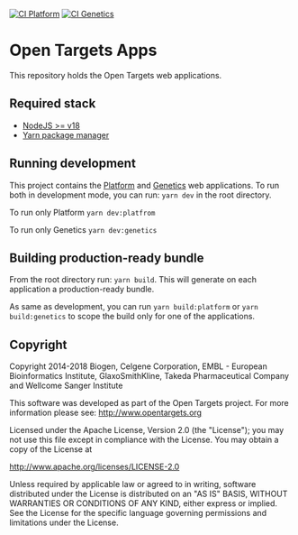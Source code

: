 [![CI Platform](https://github.com/opentargets/ot-ui-apps/actions/workflows/ci-platform.yml/badge.svg)](https://github.com/opentargets/ot-ui-apps/actions/workflows/ci-platform.yml)
[![CI Genetics](https://github.com/opentargets/ot-ui-apps/actions/workflows/ci-genetics.yml/badge.svg)](https://github.com/opentargets/ot-ui-apps/actions/workflows/ci-genetics.yml)

# Open Targets Apps

This repository holds the Open Targets web applications.

## Required stack

- [NodeJS >= v18](https://nodejs.org/en/)
- [Yarn package manager](https://yarnpkg.com/)

## Running development

This project contains the [Platform](https://platform.opentargets.org/) and [Genetics](https://genetics.opentargets.org/) web applications. To run both in development mode, you can run: `yarn dev` in the root directory.

To run only Platform `yarn dev:platfrom`

To run only Genetics `yarn dev:genetics`

## Building production-ready bundle

From the root directory run: `yarn build`. This will generate on each application a production-ready bundle.

As same as development, you can run `yarn build:platform` or `yarn build:genetics` to scope the build only for one of the applications.

## Copyright

Copyright 2014-2018 Biogen, Celgene Corporation, EMBL - European Bioinformatics Institute, GlaxoSmithKline, Takeda Pharmaceutical Company and Wellcome Sanger Institute

This software was developed as part of the Open Targets project. For more information please see: http://www.opentargets.org

Licensed under the Apache License, Version 2.0 (the "License");
you may not use this file except in compliance with the License.
You may obtain a copy of the License at

http://www.apache.org/licenses/LICENSE-2.0

Unless required by applicable law or agreed to in writing, software
distributed under the License is distributed on an "AS IS" BASIS,
WITHOUT WARRANTIES OR CONDITIONS OF ANY KIND, either express or implied.
See the License for the specific language governing permissions and
limitations under the License.
